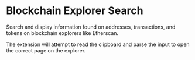# Blockchain Explorer Search

Search and display information found on addresses, transactions, and tokens on blockchain explorers like Etherscan.

The extension will attempt to read the clipboard and parse the input to open the correct page on the explorer.
